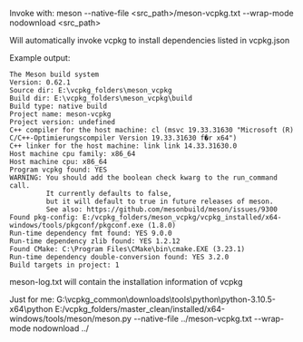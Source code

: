 Invoke with:
meson --native-file <src_path>/meson-vcpkg.txt --wrap-mode nodownload <src_path>

Will automatically invoke vcpkg to install dependencies listed in vcpkg.json

Example output:
```
The Meson build system
Version: 0.62.1
Source dir: E:\vcpkg_folders\meson_vcpkg
Build dir: E:\vcpkg_folders\meson_vcpkg\build
Build type: native build
Project name: meson-vcpkg
Project version: undefined
C++ compiler for the host machine: cl (msvc 19.33.31630 "Microsoft (R) C/C++-Optimierungscompiler Version 19.33.31630 f�r x64")
C++ linker for the host machine: link link 14.33.31630.0
Host machine cpu family: x86_64
Host machine cpu: x86_64
Program vcpkg found: YES
WARNING: You should add the boolean check kwarg to the run_command call.
         It currently defaults to false,
         but it will default to true in future releases of meson.
         See also: https://github.com/mesonbuild/meson/issues/9300
Found pkg-config: E:/vcpkg_folders/meson_vcpkg/vcpkg_installed/x64-windows/tools/pkgconf/pkgconf.exe (1.8.0)
Run-time dependency fmt found: YES 9.0.0
Run-time dependency zlib found: YES 1.2.12
Found CMake: C:\Program Files\CMake\bin\cmake.EXE (3.23.1)
Run-time dependency double-conversion found: YES 3.2.0
Build targets in project: 1
```
meson-log.txt will contain the installation information of vcpkg

Just for me:
G:\vcpkg_common\downloads\tools\python\python-3.10.5-x64\python  E:/vcpkg_folders/master_clean/installed/x64-windows/tools/meson/meson.py --native-file ../meson-vcpkg.txt --wrap-mode nodownload ../